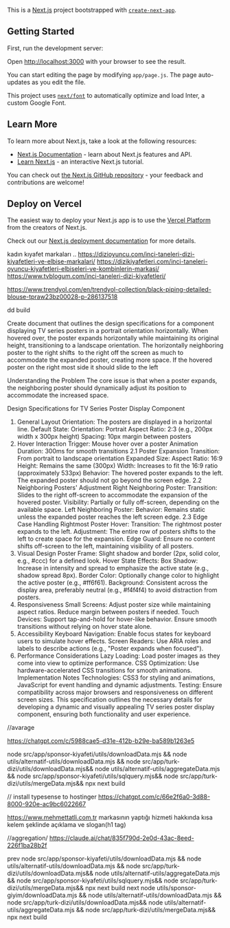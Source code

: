 This is a [Next.js](https://nextjs.org/) project bootstrapped with [`create-next-app`](https://github.com/vercel/next.js/tree/canary/packages/create-next-app).

## Getting Started

First, run the development server:


Open [http://localhost:3000](http://localhost:3000) with your browser to see the result.

You can start editing the page by modifying `app/page.js`. The page auto-updates as you edit the file.

This project uses [`next/font`](https://nextjs.org/docs/basic-features/font-optimization) to automatically optimize and load Inter, a custom Google Font.

## Learn More

To learn more about Next.js, take a look at the following resources:

- [Next.js Documentation](https://nextjs.org/docs) - learn about Next.js features and API.
- [Learn Next.js](https://nextjs.org/learn) - an interactive Next.js tutorial.

You can check out [the Next.js GitHub repository](https://github.com/vercel/next.js/) - your feedback and contributions are welcome!

## Deploy on Vercel

The easiest way to deploy your Next.js app is to use the [Vercel Platform](https://vercel.com/new?utm_medium=default-template&filter=next.js&utm_source=create-next-app&utm_campaign=create-next-app-readme) from the creators of Next.js.

Check out our [Next.js deployment documentation](https://nextjs.org/docs/deployment) for more details.

kadın kıyafet markaları
..
https://dizioyuncu.com/inci-taneleri-dizi-kiyafetleri-ve-elbise-markalari/ 
https://dizikiyafetleri.com/inci-taneleri-oyuncu-kiyafetleri-elbiseleri-ve-kombinlerin-markasi/
https://www.tvblogum.com/inci-taneleri-dizi-kiyafetleri/

https://www.trendyol.com/en/trendyol-collection/black-piping-detailed-blouse-tpraw23bz00028-p-286137518

dd
build


Create document that outlines the design specifications for a component displaying TV series posters in a portrait orientation horizontally. When hovered over, the poster expands horizontally while maintaining its original height, transitioning to a landscape orientation. The horizontally neighboring poster to the right shifts  to the right off the screen as much to accommodate the expanded poster, creating more space. If the hovered poster on the right most side it should slide to the left

Understanding the Problem
The core issue is that when a poster expands, the neighboring poster should dynamically adjust its position to accommodate the increased space.



Design Specifications for TV Series Poster Display Component
1. General Layout
Orientation: The posters are displayed in a horizontal line.
Default State:
Orientation: Portrait
Aspect Ratio: 2:3 (e.g., 200px width x 300px height)
Spacing: 10px margin between posters
2. Hover Interaction
Trigger: Mouse hover over a poster
Animation Duration: 300ms for smooth transitions
2.1 Poster Expansion
Transition: From portrait to landscape orientation
Expanded Size:
Aspect Ratio: 16:9
Height: Remains the same (300px)
Width: Increases to fit the 16:9 ratio (approximately 533px)
Behavior:
The hovered poster expands to the left.
The expanded poster should not go beyond the screen edge.
2.2 Neighboring Posters' Adjustment
Right Neighboring Poster:
Transition: Slides to the right off-screen to accommodate the expansion of the hovered poster.
Visibility: Partially or fully off-screen, depending on the available space.
Left Neighboring Poster:
Behavior: Remains static unless the expanded poster reaches the left screen edge.
2.3 Edge Case Handling
Rightmost Poster Hover:
Transition: The rightmost poster expands to the left.
Adjustment: The entire row of posters shifts to the left to create space for the expansion.
Edge Guard: Ensure no content shifts off-screen to the left, maintaining visibility of all posters.
3. Visual Design
Poster Frame: Slight shadow and border (2px, solid color, e.g., #ccc) for a defined look.
Hover State Effects:
Box Shadow: Increase in intensity and spread to emphasize the active state (e.g., shadow spread 8px).
Border Color: Optionally change color to highlight the active poster (e.g., #ff6f61).
Background: Consistent across the display area, preferably neutral (e.g., #f4f4f4) to avoid distraction from posters.
4. Responsiveness
Small Screens:
Adjust poster size while maintaining aspect ratios.
Reduce margin between posters if needed.
Touch Devices:
Support tap-and-hold for hover-like behavior.
Ensure smooth transitions without relying on hover state alone.
5. Accessibility
Keyboard Navigation: Enable focus states for keyboard users to simulate hover effects.
Screen Readers: Use ARIA roles and labels to describe actions (e.g., "Poster expands when focused").
6. Performance Considerations
Lazy Loading: Load poster images as they come into view to optimize performance.
CSS Optimization: Use hardware-accelerated CSS transitions for smooth animations.
Implementation Notes
Technologies: CSS3 for styling and animations, JavaScript for event handling and dynamic adjustments.
Testing: Ensure compatibility across major browsers and responsiveness on different screen sizes.
This specification outlines the necessary details for developing a dynamic and visually appealing TV series poster display component, ensuring both functionality and user experience.


//avarage

https://chatgpt.com/c/5988cae5-d31e-412b-b29e-ba589b1263e5


node src/app/sponsor-kiyafeti/utils/downloadData.mjs && node utils/alternatif-utils/downloadData.mjs && node src/app/turk-dizi/utils/downloadData.mjs&& node utils/alternatif-utils/aggregateData.mjs && node src/app/sponsor-kiyafeti/utils/sqlquery.mjs&& node src/app/turk-dizi/utils/mergeData.mjs&& npx next build

// install typesense to hostinger
https://chatgpt.com/c/66e2f6a0-3d88-8000-920e-ac9bc6022667


https://www.mehmettatli.com.tr markasının yaptığı hizmeti hakkında kısa  kelem şeklinde açıklama ve slogan(h1 tag)


//aggregation/
https://claude.ai/chat/835f790d-2e0d-43ac-8eed-226f1ba28b2f

prev
node src/app/sponsor-kiyafeti/utils/downloadData.mjs && node utils/alternatif-utils/downloadData.mjs && node src/app/turk-dizi/utils/downloadData.mjs&& node utils/alternatif-utils/aggregateData.mjs && node src/app/sponsor-kiyafeti/utils/sqlquery.mjs&& node src/app/turk-dizi/utils/mergeData.mjs&& npx next build
next
node utils/sponsor-giyim/downloadData.mjs && node utils/alternatif-utils/downloadData.mjs && node src/app/turk-dizi/utils/downloadData.mjs&& node utils/alternatif-utils/aggregateData.mjs &&  node src/app/turk-dizi/utils/mergeData.mjs&& npx next build


